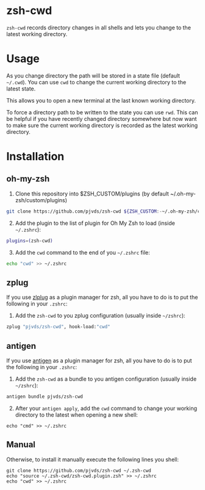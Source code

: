 # zsh-cwd

`zsh-cwd` records directory changes in all shells and lets you change to the latest working directory.

# Usage

As you change directory the path will be stored in a state file (default `~/.cwd`). You can use `cwd` to
change the current working directory to the latest state.

This allows you to open a new terminal at the last known working directory.

To force a directory path to be written to the state you can use `rwd`. This can be helpful if you have 
recently changed directory somewhere but now want to make sure the current working directory is recorded 
as the latest working directory.

# Installation

## oh-my-zsh

1. Clone this repository into $ZSH_CUSTOM/plugins (by default ~/.oh-my-zsh/custom/plugins)
```sh
git clone https://github.com/pjvds/zsh-cwd ${ZSH_CUSTOM:-~/.oh-my-zsh/custom}/plugins/zsh-cwd
```

2. Add the plugin to the list of plugin for Oh My Zsh to load (inside `~/.zshrc`):
```sh
plugins=(zsh-cwd)
```

3. Add the `cwd` command to the end of you `~/.zshrc` file:
```sh
echo "cwd" >> ~/.zshrc
```

## zplug

If you use [zlplug](https://github.com/zplug/zplug) as a plugin manager for zsh, all you have to do is to put the following in your `.zshrc`:

1. Add the `zsh-cwd` to you zplug configuration (usually inside `~/zshrc`):
```sh
zplug "pjvds/zsh-cwd", hook-load:"cwd"
```

## antigen

If you use [antigen](https://github.com/zsh-users/antigen) as a plugin manager for zsh, all you have to do is to put the following in your `.zshrc`:

1. Add the `zsh-cwd` as a bundle to you antigen configuration (usually inside `~/zshrc`):
```sh
antigen bundle pjvds/zsh-cwd
```
2. After your `antigen apply`, add the `cwd` command to change your working directory to the latest when opening a new shell:
```
echo "cmd" >> ~/.zshrc
```

## Manual

Otherwise, to install it manually execute the following lines you shell:

```
git clone https://github.com/pjvds/zsh-cwd ~/.zsh-cwd
echo "source ~/.zsh-cwd/zsh-cwd.plugin.zsh" >> ~/.zshrc
echo "cwd" >> ~/.zshrc
```
